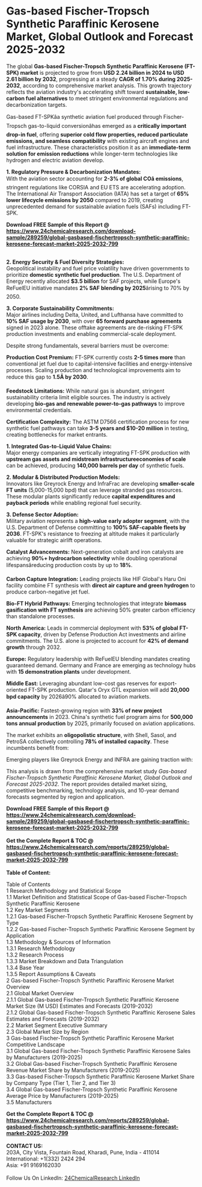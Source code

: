 <h1>Gas-based Fischer-Tropsch Synthetic Paraffinic Kerosene Market, Global Outlook and Forecast 2025-2032</h1><p>The global <strong>Gas-based Fischer-Tropsch Synthetic Paraffinic Kerosene (FT-SPK) market</strong> is projected to grow from <strong>USD 2.24 billion in 2024 to USD 2.61 billion by 2032</strong>, progressing at a steady <strong>CAGR of 1.70% during 2025-2032</strong>, according to comprehensive market analysis. This growth trajectory reflects the aviation industry's accelerating shift toward <strong>sustainable, low-carbon fuel alternatives</strong> to meet stringent environmental regulations and decarbonization targets.</p><p>Gas-based FT-SPKâa synthetic aviation fuel produced through Fischer-Tropsch gas-to-liquid conversionâhas emerged as a <strong>critically important drop-in fuel</strong>, offering <strong>superior cold flow properties, reduced particulate emissions, and seamless compatibility</strong> with existing aircraft engines and fuel infrastructure. These characteristics position it as an <strong>immediate-term solution for emission reductions</strong> while longer-term technologies like hydrogen and electric aviation develop.</p><p><strong>1. Regulatory Pressure &amp; Decarbonization Mandates:</strong><br>
With the aviation sector accounting for <strong>2-3% of global COâ emissions</strong>, stringent regulations like CORSIA and EU ETS are accelerating adoption. The International Air Transport Association (IATA) has set a target of <strong>65% lower lifecycle emissions by 2050</strong> compared to 2019, creating unprecedented demand for sustainable aviation fuels (SAFs) including FT-SPK.</p><div><b>Download FREE Sample of this Report @ 
            <a href="https://www.24chemicalresearch.com/download-sample/289259/global-gasbased-fischertropsch-synthetic-paraffinic-kerosene-forecast-market-2025-2032-799">
            https://www.24chemicalresearch.com/download-sample/289259/global-gasbased-fischertropsch-synthetic-paraffinic-kerosene-forecast-market-2025-2032-799</a></b></div><br><p><strong>2. Energy Security &amp; Fuel Diversity Strategies:</strong><br>
Geopolitical instability and fuel price volatility have driven governments to prioritize <strong>domestic synthetic fuel production</strong>. The U.S. Department of Energy recently allocated <strong>$3.5 billion</strong> for SAF projects, while Europe's ReFuelEU initiative mandates <strong>2% SAF blending by 2025</strong>ârising to 70% by 2050.</p><p><strong>3. Corporate Sustainability Commitments:</strong><br>
Major airlines including Delta, United, and Lufthansa have committed to <strong>10% SAF usage by 2030</strong>, with over <strong>65 forward purchase agreements</strong> signed in 2023 alone. These offtake agreements are de-risking FT-SPK production investments and enabling commercial-scale deployment.</p><p>Despite strong fundamentals, several barriers must be overcome:</p><p><strong>Production Cost Premium:</strong> FT-SPK currently costs <strong>2-5 times more</strong> than conventional jet fuel due to capital-intensive facilities and energy-intensive processes. Scaling production and technological improvements aim to reduce this gap to <strong>1.5Ã by 2030</strong>.</p><p><strong>Feedstock Limitations:</strong> While natural gas is abundant, stringent sustainability criteria limit eligible sources. The industry is actively developing <strong>bio-gas and renewable power-to-gas pathways</strong> to improve environmental credentials.</p><p><strong>Certification Complexity:</strong> The ASTM D7566 certification process for new synthetic fuel pathways can take <strong>3-5 years and $10-20 million</strong> in testing, creating bottlenecks for market entrants.</p><p><strong>1. Integrated Gas-to-Liquid Value Chains:</strong><br>
Major energy companies are vertically integrating FT-SPK production with <strong>upstream gas assets and midstream infrastructureeconomies of scale</strong> can be achieved, producing <strong>140,000 barrels per day</strong> of synthetic fuels.</p><p><strong>2. Modular &amp; Distributed Production Models:</strong><br>
Innovators like Greyrock Energy and InfraFrac are developing <strong>smaller-scale FT units</strong> (5,000-15,000 bpd) that can leverage stranded gas resources. These modular plants significantly reduce <strong>capital expenditures and payback periods</strong> while enabling regional fuel security.</p><p><strong>3. Defense Sector Adoption:</strong><br>
Military aviation represents a <strong>high-value early adopter segment</strong>, with the U.S. Department of Defense committing to <strong>100% SAF-capable fleets by 2036</strong>. FT-SPK's resistance to freezing at altitude makes it particularly valuable for strategic airlift operations.</p><p><strong>Catalyst Advancements:</strong> Next-generation cobalt and iron catalysts are achieving <strong>90%+ hydrocarbon selectivity</strong> while doubling operational lifespansâreducing production costs by up to <strong>18%</strong>.</p><p><strong>Carbon Capture Integration:</strong> Leading projects like HIF Global's Haru Oni facility combine FT synthesis with <strong>direct air capture and green hydrogen</strong> to produce carbon-negative jet fuel.</p><p><strong>Bio-FT Hybrid Pathways:</strong> Emerging technologies that integrate <strong>biomass gasification with FT synthesis</strong> are achieving 50% greater carbon efficiency than standalone processes.</p><p><strong>North America:</strong> Leads in commercial deployment with <strong>53% of global FT-SPK capacity</strong>, driven by Defense Production Act investments and airline commitments. The U.S. alone is projected to account for <strong>42% of demand growth</strong> through 2032.</p><p><strong>Europe:</strong> Regulatory leadership with ReFuelEU blending mandates creating guaranteed demand. Germany and France are emerging as technology hubs with <strong>15 demonstration plants</strong> under development.</p><p><strong>Middle East:</strong> Leveraging abundant low-cost gas reserves for export-oriented FT-SPK production. Qatar's Oryx GTL expansion will add <strong>20,000 bpd capacity</strong> by 2026â90% allocated to aviation markets.</p><p><strong>Asia-Pacific:</strong> Fastest-growing region with <strong>33% of new project announcements</strong> in 2023. China's synthetic fuel program aims for <strong>500,000 tons annual production</strong> by 2025, primarily focused on aviation applications.</p><p>The market exhibits an <strong>oligopolistic structure</strong>, with Shell, Sasol, and PetroSA collectively controlling <strong>78% of installed capacity</strong>. These incumbents benefit from:</p><p>Emerging players like Greyrock Energy and INFRA are gaining traction with:</p><p>This analysis is drawn from the comprehensive market study <em>Gas-based Fischer-Tropsch Synthetic Paraffinic Kerosene Market, Global Outlook and Forecast 2025-2032</em>. The report provides detailed market sizing, competitive benchmarking, technology analysis, and 10-year demand forecasts segmented by region and application.</p><div><b>Download FREE Sample of this Report @ 
            <a href="https://www.24chemicalresearch.com/download-sample/289259/global-gasbased-fischertropsch-synthetic-paraffinic-kerosene-forecast-market-2025-2032-799">
            https://www.24chemicalresearch.com/download-sample/289259/global-gasbased-fischertropsch-synthetic-paraffinic-kerosene-forecast-market-2025-2032-799</a></b></div><br><div><b>Get the Complete Report & TOC @ 
            <a href="https://www.24chemicalresearch.com/reports/289259/global-gasbased-fischertropsch-synthetic-paraffinic-kerosene-forecast-market-2025-2032-799">
            https://www.24chemicalresearch.com/reports/289259/global-gasbased-fischertropsch-synthetic-paraffinic-kerosene-forecast-market-2025-2032-799</a></b></div><br>
            <b>Table of Content:</b><p>Table of Contents<br />
1 Research Methodology and Statistical Scope<br />
1.1 Market Definition and Statistical Scope of Gas-based Fischer-Tropsch Synthetic Paraffinic Kerosene<br />
1.2 Key Market Segments<br />
1.2.1 Gas-based Fischer-Tropsch Synthetic Paraffinic Kerosene Segment by Type<br />
1.2.2 Gas-based Fischer-Tropsch Synthetic Paraffinic Kerosene Segment by Application<br />
1.3 Methodology & Sources of Information<br />
1.3.1 Research Methodology<br />
1.3.2 Research Process<br />
1.3.3 Market Breakdown and Data Triangulation<br />
1.3.4 Base Year<br />
1.3.5 Report Assumptions & Caveats<br />
2 Gas-based Fischer-Tropsch Synthetic Paraffinic Kerosene Market Overview<br />
2.1 Global Market Overview<br />
2.1.1 Global Gas-based Fischer-Tropsch Synthetic Paraffinic Kerosene Market Size (M USD) Estimates and Forecasts (2019-2032)<br />
2.1.2 Global Gas-based Fischer-Tropsch Synthetic Paraffinic Kerosene Sales Estimates and Forecasts (2019-2032)<br />
2.2 Market Segment Executive Summary<br />
2.3 Global Market Size by Region<br />
3 Gas-based Fischer-Tropsch Synthetic Paraffinic Kerosene Market Competitive Landscape<br />
3.1 Global Gas-based Fischer-Tropsch Synthetic Paraffinic Kerosene Sales by Manufacturers (2019-2025)<br />
3.2 Global Gas-based Fischer-Tropsch Synthetic Paraffinic Kerosene Revenue Market Share by Manufacturers (2019-2025)<br />
3.3 Gas-based Fischer-Tropsch Synthetic Paraffinic Kerosene Market Share by Company Type (Tier 1, Tier 2, and Tier 3)<br />
3.4 Global Gas-based Fischer-Tropsch Synthetic Paraffinic Kerosene Average Price by Manufacturers (2019-2025)<br />
3.5 Manufacturers </p><div><b>Get the Complete Report & TOC @ 
            <a href="https://www.24chemicalresearch.com/reports/289259/global-gasbased-fischertropsch-synthetic-paraffinic-kerosene-forecast-market-2025-2032-799">
            https://www.24chemicalresearch.com/reports/289259/global-gasbased-fischertropsch-synthetic-paraffinic-kerosene-forecast-market-2025-2032-799</a></b></div><br><b>CONTACT US:</b><br>
            203A, City Vista, Fountain Road, Kharadi, Pune, India - 411014<br>
            International: +1(332) 2424 294<br>
            Asia: +91 9169162030 <br><br>
            Follow Us On LinkedIn: <a href="https://www.linkedin.com/company/24chemicalresearch/">24ChemicalResearch LinkedIn</a>